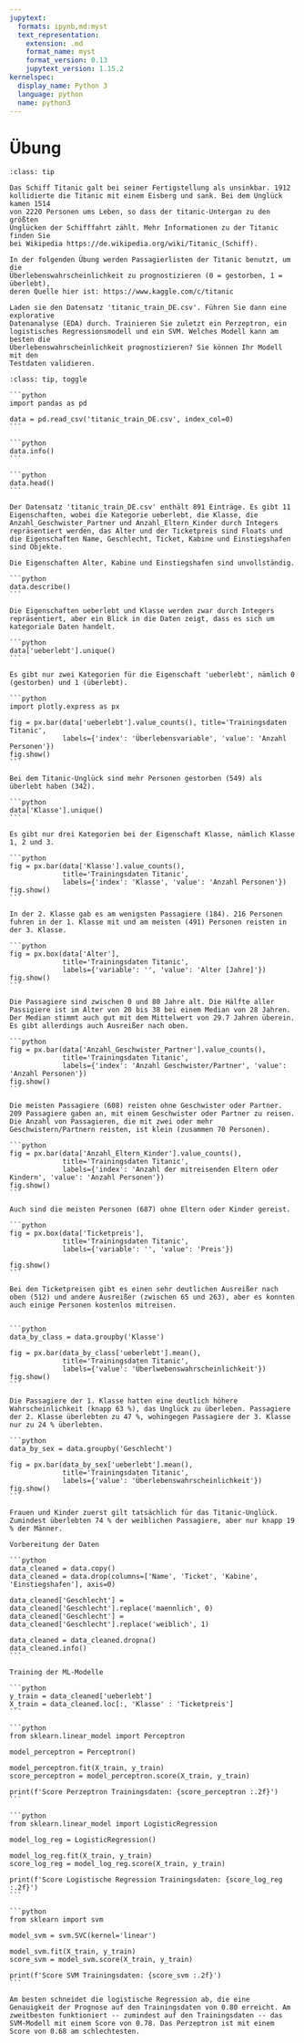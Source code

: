 ```yaml
---
jupytext:
  formats: ipynb,md:myst
  text_representation:
    extension: .md
    format_name: myst
    format_version: 0.13
    jupytext_version: 1.15.2
kernelspec:
  display_name: Python 3
  language: python
  name: python3
---
```


# Übung

```{admonition} Aufgabe
:class: tip

Das Schiff Titanic galt bei seiner Fertigstellung als unsinkbar. 1912
kollidierte die Titanic mit einem Eisberg und sank. Bei dem Unglück kamen 1514
von 2220 Personen ums Leben, so dass der titanic-Untergan zu den größten
Unglücken der Schifffahrt zählt. Mehr Informationen zu der Titanic finden Sie
bei Wikipedia https://de.wikipedia.org/wiki/Titanic_(Schiff).

In der folgenden Übung werden Passagierlisten der Titanic benutzt, um die
Überlebenswahrscheinlichkeit zu prognostizieren (0 = gestorben, 1 = überlebt),
deren Quelle hier ist: https://www.kaggle.com/c/titanic

Laden sie den Datensatz 'titanic_train_DE.csv'. Führen Sie dann eine explorative
Datenanalyse (EDA) durch. Trainieren Sie zuletzt ein Perzeptron, ein
logistisches Regressionsmodell und ein SVM. Welches Modell kann am besten die
Überlebenswahrscheinlichkeit prognostizieren? Sie können Ihr Modell mit den
Testdaten validieren.
```

````{admonition} Lösung
:class: tip, toggle

```python
import pandas as pd 

data = pd.read_csv('titanic_train_DE.csv', index_col=0)
```

```python
data.info()
```

```python
data.head()
```

Der Datensatz 'titanic_train_DE.csv' enthält 891 Einträge. Es gibt 11 Eigenschaften, wobei die Kategorie ueberlebt, die Klasse, die Anzahl_Geschwister_Partner und Anzahl_Eltern_Kinder durch Integers repräsentiert werden, das Alter und der Ticketpreis sind Floats und die Eigenschaften Name, Geschlecht, Ticket, Kabine und Einstiegshafen sind Objekte.

Die Eigenschaften Alter, Kabine und Einstiegshafen sind unvollständig.

```python
data.describe()
```

Die Eigenschaften ueberlebt und Klasse werden zwar durch Integers repräsentiert, aber ein Blick in die Daten zeigt, dass es sich um kategoriale Daten handelt.

```python
data['ueberlebt'].unique()
```

Es gibt nur zwei Kategorien für die Eigenschaft 'ueberlebt', nämlich 0 (gestorben) und 1 (überlebt).

```python
import plotly.express as px

fig = px.bar(data['ueberlebt'].value_counts(), title='Trainingsdaten Titanic',
             labels={'index': 'Überlebensvariable', 'value': 'Anzahl Personen'})
fig.show()
```

Bei dem Titanic-Unglück sind mehr Personen gestorben (549) als überlebt haben (342).

```python
data['Klasse'].unique()
```

Es gibt nur drei Kategorien bei der Eigenschaft Klasse, nämlich Klasse 1, 2 und 3.

```python
fig = px.bar(data['Klasse'].value_counts(),
             title='Trainingsdaten Titanic',
             labels={'index': 'Klasse', 'value': 'Anzahl Personen'})
fig.show()
```

In der 2. Klasse gab es am wenigsten Passagiere (184). 216 Personen fuhren in der 1. Klasse mit und am meisten (491) Personen reisten in der 3. Klasse. 

```python
fig = px.box(data['Alter'],
             title='Trainingsdaten Titanic',
             labels={'variable': '', 'value': 'Alter [Jahre]'})
fig.show()
```

Die Passagiere sind zwischen 0 und 80 Jahre alt. Die Hälfte aller Passigiere ist im Alter von 20 bis 38 bei einem Median von 28 Jahren. Der Median stimmt auch gut mit dem Mittelwert von 29.7 Jahren überein. Es gibt allerdings auch Ausreißer nach oben.

```python
fig = px.bar(data['Anzahl_Geschwister_Partner'].value_counts(),
             title='Trainingsdaten Titanic',
             labels={'index': 'Anzahl Geschwister/Partner', 'value': 'Anzahl Personen'})
fig.show()
```

Die meisten Passagiere (608) reisten ohne Geschwister oder Partner. 209 Passagiere gaben an, mit einem Geschwister oder Partner zu reisen. Die Anzahl von Passagieren, die mit zwei oder mehr Geschwistern/Partnern reisten, ist klein (zusammen 70 Personen).

```python
fig = px.bar(data['Anzahl_Eltern_Kinder'].value_counts(),
             title='Trainingsdaten Titanic',
             labels={'index': 'Anzahl der mitreisenden Eltern oder Kindern', 'value': 'Anzahl Personen'})
fig.show()
```

Auch sind die meisten Personen (687) ohne Eltern oder Kinder gereist. 

```python
fig = px.box(data['Ticketpreis'],
             title='Trainingsdaten Titanic',
             labels={'variable': '', 'value': 'Preis'})

fig.show()
```

Bei den Ticketpreisen gibt es einen sehr deutlichen Ausreißer nach oben (512) und andere Ausreißer (zwischen 65 und 263), aber es konnten auch einige Personen kostenlos mitreisen.


```python
data_by_class = data.groupby('Klasse')

fig = px.bar(data_by_class['ueberlebt'].mean(),
             title='Trainingsdaten Titanic',
             labels={'value': 'Überlwebenswahrscheinlichkeit'})
fig.show()
```

Die Passagiere der 1. Klasse hatten eine deutlich höhere Wahrscheinlichkeit (knapp 63 %), das Unglück zu überleben. Passagiere der 2. Klasse überlebten zu 47 %, wohingegen Passagiere der 3. Klasse nur zu 24 % überlebten.

```python
data_by_sex = data.groupby('Geschlecht')

fig = px.bar(data_by_sex['ueberlebt'].mean(),
             title='Trainingsdaten Titanic',
             labels={'value': 'Überlebenswahrscheinlichkeit'})
fig.show()
```

Frauen und Kinder zuerst gilt tatsächlich für das Titanic-Unglück. Zumindest überlebten 74 % der weiblichen Passagiere, aber nur knapp 19 % der Männer.

Vorbereitung der Daten

```python
data_cleaned = data.copy()
data_cleaned = data.drop(columns=['Name', 'Ticket', 'Kabine', 'Einstiegshafen'], axis=0)

data_cleaned['Geschlecht'] = data_cleaned['Geschlecht'].replace('maennlich', 0)
data_cleaned['Geschlecht'] = data_cleaned['Geschlecht'].replace('weiblich', 1)

data_cleaned = data_cleaned.dropna()
data_cleaned.info()
```

Training der ML-Modelle

```python
y_train = data_cleaned['ueberlebt']
X_train = data_cleaned.loc[:, 'Klasse' : 'Ticketpreis']
```

```python
from sklearn.linear_model import Perceptron 

model_perceptron = Perceptron()

model_perceptron.fit(X_train, y_train)
score_perceptron = model_perceptron.score(X_train, y_train)

print(f'Score Perzeptron Trainingsdaten: {score_perceptron :.2f}')
```

```python
from sklearn.linear_model import LogisticRegression

model_log_reg = LogisticRegression()

model_log_reg.fit(X_train, y_train)
score_log_reg = model_log_reg.score(X_train, y_train)

print(f'Score Logistische Regression Trainingsdaten: {score_log_reg :.2f}')
```

```python
from sklearn import svm

model_svm = svm.SVC(kernel='linear')

model_svm.fit(X_train, y_train)
score_svm = model_svm.score(X_train, y_train)

print(f'Score SVM Trainingsdaten: {score_svm :.2f}')
```

Am besten schneidet die logistische Regression ab, die eine Genauigkeit der Prognose auf den Trainingsdaten von 0.80 erreicht. Am zweitbesten funktioniert -- zumindest auf den Trainingsdaten -- das SVM-Modell mit einem Score von 0.78. Das Perzeptron ist mit einem Score von 0.68 am schlechtesten.
````
